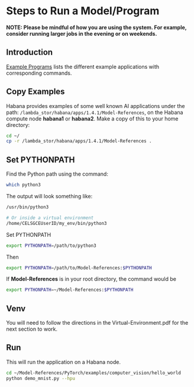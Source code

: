 # Steps to Run a Model/Program

**NOTE:  Please be mindful of how you are using the system.
For example, consider running larger jobs in the evening or on weekends.**

## Introduction

[Example Programs](Example-Programs.md) lists the different example applications with
corresponding commands.

## Copy Examples

Habana provides examples of some well known AI applications under the path: `/lambda_stor/habana/apps/1.4.1/Model-References`, on the Habana compute node **habana1** or **habana2**. Make a copy of this to your home directory:

```bash
cd ~/
cp -r /lambda_stor/habana/apps/1.4.1/Model-References .
```

## Set PYTHONPATH

Find the Python path using the command:

```bash
which python3
```

The output will look something like:

```bash
/usr/bin/python3

# Or inside a virtual environment
/home/CELSGCEUserID/my_env/bin/python3
```

Set PYTHONPATH

```bash
export PYTHONPATH=/path/to/python3
```

Then

```bash
export PYTHONPATH=/path/to/Model-References:$PYTHONPATH
```

If **Model-References** is in your root directory, the command would be

```bash
export PYTHONPATH=~/Model-References:$PYTHONPATH
```

## Venv

You will need to follow the directions in the Virtual-Environment.pdf for the
next section to work.

## Run

This will run the application on a Habana node.

```bash
cd ~/Model-References/PyTorch/examples/computer_vision/hello_world
python demo_mnist.py --hpu
```

